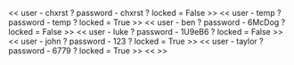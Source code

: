 << user - chxrst ? password - chxrst ? locked = False >> << user - temp ? password - temp ? locked = True >> << user - ben ? password - 6McDog ? locked = False >> << user - luke ? password - 1U9eB6 ? locked = False >> << user - john ? password - 123 ? locked = True >> << user - taylor ? password - 6779 ? locked = True >> << >>
 
